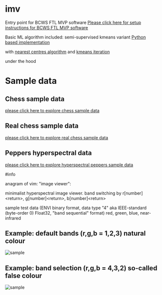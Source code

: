 # imv

Entry point for BCWS FTL MVP software
[Please click here for setup instructions for BCWS FTL MVP software](https://github.com/bcgov/bcws-psu-research/blob/master/SETUP.md)

Basic ML algorithm included: semi-supervised kmeans variant
[Python based implementation](https://github.com/bcgov/bcws-psu-research/blob/master/py/kmeans_optimize.py)

with [nearest centres algorithm](https://github.com/bcgov/bcws-psu-research/blob/master/cpp/raster_nearest_centre.cpp)
and [kmeans iteration](https://github.com/bcgov/bcws-psu-research/blob/master/cpp/kmeans_iter.cpp) 

under the hood


# Sample data
## Chess sample data
[please click here to explore chess sample data](https://github.com/bcgov/bcws-psu-research/tree/master/imv/chess)

## Real chess sample data
[please click here to explore real chess sample data](https://github.com/bcgov/bcws-psu-research/tree/master/imv/chess_real)

## Peppers hyperspectral data
[please click here to explore hyperspectral peppers sample data](https://github.com/bcgov/bcws-psu-research/tree/master/imv/peppers)

#info

anagram of vim: "image viewer":

minimalist hyperspectral image viewer. band switching by r[number]&lt;return>, g[number]&lt;return>, b[number]&lt;return>

sample test data (ENVI binary format, data type "4" aka IEEE-standard (byte-order 0) Float32, "band sequential" format) red, green, blue, near-infrared

## Example: default bands (r,g,b = 1,2,3) natural colour

![sample](rgb-1,2,3.png)

## Example: band selection (r,g,b = 4,3,2) so-called false colour

![sample](rgb-4,3,2.png)
